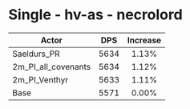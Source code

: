 # Single - hv-as - necrolord
| Actor | DPS | Increase |
|---|:---:|:---:|
|Saeldurs_PR|5634|1.13%|
|2m_PI_all_covenants|5634|1.12%|
|2m_PI_Venthyr|5633|1.11%|
|Base|5571|0.00%|
